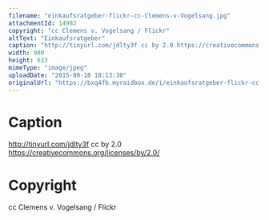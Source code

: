 ```yaml
---
filename: "einkaufsratgeber-flickr-cc-Clemens-v-Vogelsang.jpg"
attachmentId: 14982
copyright: "cc Clemens v. Vogelsang / Flickr"
altText: "Einkaufsratgeber"
caption: "http://tinyurl.com/jdlty3f cc by 2.0 https://creativecommons.org/licenses/by/2.0/"
width: 980
height: 613
mimeType: "image/jpeg"
uploadDate: "2015-09-18 18:13:30"
originalUrl: "https://bxq4fb.myraidbox.de/i/einkaufsratgeber-flickr-cc-Clemens-v-Vogelsang.jpg"
---
```


# Caption

http://tinyurl.com/jdlty3f cc by 2.0 https://creativecommons.org/licenses/by/2.0/

# Copyright

cc Clemens v. Vogelsang / Flickr
